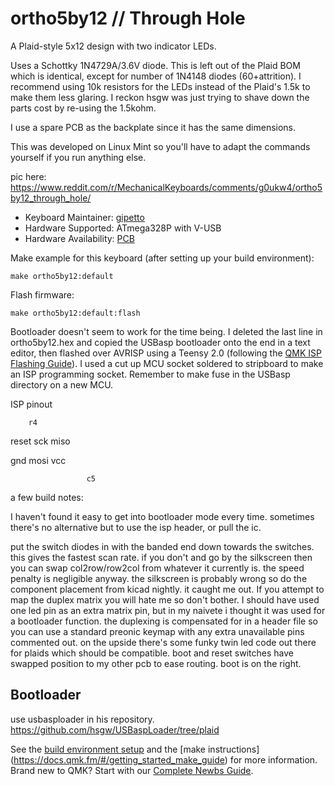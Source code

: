# ortho5by12 // Through Hole

A Plaid-style 5x12 design with two indicator LEDs.

Uses a Schottky 1N4729A/3.6V diode. This is left out of the Plaid BOM which is identical, except for number of 1N4148 diodes (60+attrition). I recommend using 10k resistors for the LEDs instead of the Plaid's 1.5k to make them less glaring. I reckon hsgw was just trying to shave down the parts cost by re-using the 1.5kohm.

I use a spare PCB as the backplate since it has the same dimensions.

This was developed on Linux Mint so you'll have to adapt the commands yourself if you run anything else.

pic here: https://www.reddit.com/r/MechanicalKeyboards/comments/g0ukw4/ortho5by12_through_hole/

* Keyboard Maintainer: [gipetto](https://github.com/itsnoteasy)
* Hardware Supported: ATmega328P with V-USB
* Hardware Availability: [PCB](https://github.com/itsnoteasy/misc/blob/master/ortho5by12.zip)

Make example for this keyboard (after setting up your build environment):

    make ortho5by12:default

Flash firmware:

    make ortho5by12:default:flash

Bootloader doesn't seem to work for the time being. I deleted the last line in ortho5by12.hex and copied the USBasp bootloader onto the end in a text editor, then flashed over AVRISP using a Teensy 2.0 (following the [QMK ISP Flashing Guide](https://docs.qmk.fm/#/isp_flashing_guide)). I used a cut up MCU socket soldered to stripboard to make an ISP programming socket. Remember to make fuse in the USBasp directory on a new MCU. 

ISP pinout

        r4

reset  sck   miso


gnd    mosi  vcc

                     c5

a few build notes:

I haven't found it easy to get into bootloader mode every time. sometimes there's no alternative but 
to use the isp header, or pull the ic.

put the switch diodes in with the banded end down towards the switches. this gives the fastest scan 
rate. if you don't and go by the silkscreen then you can swap col2row/row2col from whatever it currently is. 
the speed penalty is negligible anyway.
the silkscreen is probably wrong so do the component placement from kicad nightly. it caught me out.
If you attempt to map the duplex matrix you will hate me so don't bother. I should have used one led
pin as an extra matrix pin, but in my naivete i thought it was used for a bootloader function.
the duplexing is compensated for in a header file so you can use a standard preonic keymap with
any extra unavailable pins commented out. on the upside there's some funky twin led code out there 
for plaids which should be compatible.
boot and reset switches have swapped position to my other pcb to ease routing. boot is on the right.

## Bootloader
use usbasploader in his repository.
https://github.com/hsgw/USBaspLoader/tree/plaid

See the [build environment setup](https://docs.qmk.fm/#/getting_started_build_tools) and the [make instructions]
(https://docs.qmk.fm/#/getting_started_make_guide) for more information. Brand new to QMK? Start with our 
[Complete Newbs Guide](https://docs.qmk.fm/#/newbs).
